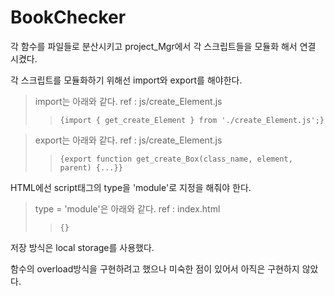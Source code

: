 # BookChecker
각 함수를 파일들로 분산시키고 project_Mgr에서 각 스크립트들을 모듈화 해서 연결 시켰다. 

각 스크립트를 모듈화하기 위해선 import와 export를 해야한다. 
> import는 아래와 같다.       ref : js/create_Element.js
> > <pre><code>{import { get_create_Element } from './create_Element.js';}</code></pre>

> export는 아래와 같다.       ref : js/create_Element.js
> > <pre><code>{export function get_create_Box(class_name, element, parent) {...}}</code></pre>

HTML에선 script태그의 type을 'module'로 지정을 해줘야 한다.
> type = 'module'은 아래와 같다.      ref : index.html
> > <pre><code>{<script type="module" src="./js/ClickBtn.js"></script>}</code></pre>
저장 방식은 local storage를 사용했다.

함수의 overload방식을 구현하려고 했으나 미숙한 점이 있어서 아직은 구현하지 않았다.
